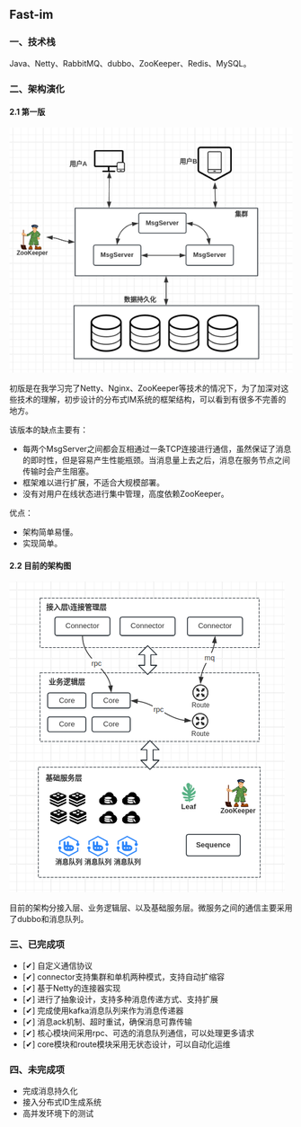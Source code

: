 ## Fast-im
### 一、技术栈
Java、Netty、RabbitMQ、dubbo、ZooKeeper、Redis、MySQL。
### 二、架构演化
#### 2.1 第一版
![第一版框架图](./doc/images/第一版框架图.png)

初版是在我学习完了Netty、Nginx、ZooKeeper等技术的情况下，为了加深对这些技术的理解，初步设计的分布式IM系统的框架结构，可以看到有很多不完善的地方。

该版本的缺点主要有：
- 每两个MsgServer之间都会互相通过一条TCP连接进行通信，虽然保证了消息的即时性，但是容易产生性能瓶颈。当消息量上去之后，消息在服务节点之间传输时会产生阻塞。
- 框架难以进行扩展，不适合大规模部署。
- 没有对用户在线状态进行集中管理，高度依赖ZooKeeper。

优点：
- 架构简单易懂。
- 实现简单。

#### 2.2 目前的架构图
![第二版框架图](./doc/images/第二版框架图.png)

目前的架构分接入层、业务逻辑层、以及基础服务层。微服务之间的通信主要采用了dubbo和消息队列。

### 三、已完成项
- [✔] 自定义通信协议
- [✔] connector支持集群和单机两种模式，支持自动扩缩容
- [✔] 基于Netty的连接器实现
- [✔] 进行了抽象设计，支持多种消息传递方式、支持扩展
- [✔] 完成使用kafka消息队列来作为消息传递器
- [✔] 消息ack机制、超时重试，确保消息可靠传输
- [✔] 核心模块间采用rpc、可选的消息队列通信，可以处理更多请求
- [✔] core模块和route模块采用无状态设计，可以自动化运维


### 四、未完成项
- 完成消息持久化
- 接入分布式ID生成系统
- 高并发环境下的测试

